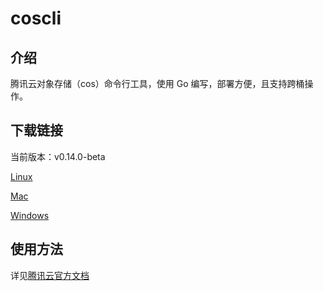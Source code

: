 # coscli

## 介绍

腾讯云对象存储（cos）命令行工具，使用 Go 编写，部署方便，且支持跨桶操作。

## 下载链接

当前版本：v0.14.0-beta

[Linux](https://github.com/tencentyun/coscli/releases/download/v0.14.0-beta/coscli-linux)

[Mac](https://github.com/tencentyun/coscli/releases/download/v0.14.0-beta/coscli-mac)

[Windows](https://github.com/tencentyun/coscli/releases/download/v0.14.0-beta/coscli-windows.exe)

## 使用方法

详见[腾讯云官方文档](https://cloud.tencent.com/document/product/436/63143)

